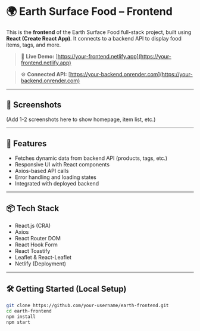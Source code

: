 # 🌍 Earth Surface Food – Frontend

This is the **frontend** of the Earth Surface Food full-stack project, built using **React (Create React App)**. It connects to a backend API to display food items, tags, and more.

> 🔗 **Live Demo:** [https://your-frontend.netlify.app](https://your-frontend.netlify.app)

> ⚙️ **Connected API:** [https://your-backend.onrender.com](https://your-backend.onrender.com)

---

## 📸 Screenshots

(Add 1-2 screenshots here to show homepage, item list, etc.)

---

## 🚀 Features

- Fetches dynamic data from backend API (products, tags, etc.)
- Responsive UI with React components
- Axios-based API calls
- Error handling and loading states
- Integrated with deployed backend

---

## 📦 Tech Stack

- React.js (CRA)
- Axios
- React Router DOM
- React Hook Form
- React Toastify
- Leaflet & React-Leaflet
- Netlify (Deployment)

---

## 🛠️ Getting Started (Local Setup)

```bash
git clone https://github.com/your-username/earth-frontend.git
cd earth-frontend
npm install
npm start
